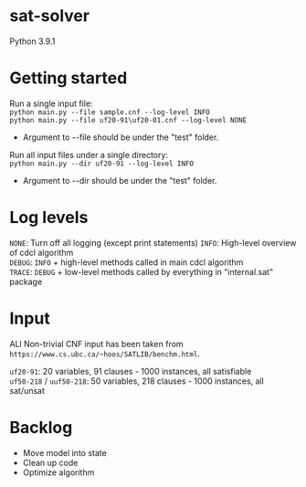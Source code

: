 # sat-solver
Python 3.9.1

# Getting started

Run a single input file:\
`python main.py --file sample.cnf --log-level INFO`\
`python main.py --file uf20-91\uf20-01.cnf --log-level NONE`

- Argument to --file should be under the "test" folder.

Run all input files under a single directory:\
`python main.py --dir uf20-91 --log-level INFO`

- Argument to --dir should be under the "test" folder.

# Log levels
`NONE`: Turn off all logging (except print statements)
`INFO`: High-level overview of cdcl algorithm\
`DEBUG`: `INFO` + high-level methods called in main cdcl algorithm\
`TRACE`: `DEBUG` + low-level methods called by everything in "internal.sat" package

# Input
ALl Non-trivial CNF input has been taken from `https://www.cs.ubc.ca/~hoos/SATLIB/benchm.html`.

`uf20-91`: 20 variables, 91 clauses - 1000 instances, all satisfiable\
`uf50-218` / `uuf50-218`: 50 variables, 218 clauses - 1000 instances, all sat/unsat

# Backlog
- Move model into state
- Clean up code
- Optimize algorithm